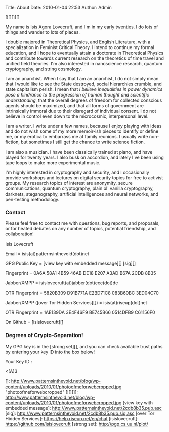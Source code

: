 Title: About
Date: 2010-01-04 22:53
Author: Admin

[![][]][]

My name is Isis Agora Lovecruft, and I'm in my early twenties. I do lots
of things and wander to lots of places.

I double majored in Theoretical Physics, and English Literature, with a
specialization in Feminist Critical Theory. I intend to continue my
formal education, and I hope to eventually attain a doctorate in
Theoretical Physics and contribute towards current research on the
theoretics of time travel and unified field theories. I'm also
interested in nanoscience research, quantum cryptography, and string
cosmology.

I am an anarchist. When I say that I am an anarchist, I do not simply
mean that I would like to see the State destroyed, social hierarchies
crumble, and state capitalism perish. I mean that *I believe
inequalities in power dynamics pose a hindrance to the progression of
human thought and scientific understanding*, that the overall degrees of
freedom for collected conscious agents should be maximized, and that all
forms of government are intrinsically immoral due to their disregard of
individual consent. I do not believe in control even down to the
microcosmic, interpersonal level.

I am a writer. I write under a few names, because I enjoy playing with
ideas and do not wish some of my more memoir-ish pieces to identify or
define me, or my erotica to embarrass me at family reunions. I usually
write non-fiction, but sometimes I still get the chance to write science
fiction.

I am also a musician. I have been classically trained at piano, and have
played for twenty years. I also busk on accordion, and lately I've been
using tape loops to make more experimental music.

I'm highly interested in cryptography and security, and I occasionally
provide workshops and lectures on digital security topics for free to
activist groups. My research topics of interest are anonymity, secure
communications, quantum cryptography, plain ol' vanilla cryptography,
darknets, steganography, artificial intelligences and neural networks,
and pen-testing methodology.

### Contact

Please feel free to contact me with questions, bug reports, and
proposals, or for heated debates on any number of topics, potential
friendship, and collaboration!

Isis Lovecruft

Email = isis(at)patternsinthevoid(dot)net

GPG Public Key = [view key with embedded message][] [sig][]

Fingerprint = 0A6A 58A1 4B59 46AB DE18 E207 A3AD B67A 2CDB 8B35

Jabber/XMPP = isislovecruft(at)jabber(dot)ccc(dot)de

OTR Fingerprint = 5820B309 D91B771A E2BD71C8 083B60BC 3ED04C70

Jabber/XMPP ([over Tor Hidden Services][]) = isis(at)riseup(dot)net

OTR Fingerprint = 1AE139DA 3E4F46F9 BE745B66 0514DFB9 C61156F0

On Github = [isislovecruft][]

### Degrees of Crypto-Separation!

My GPG key is in the [strong set][], and you can check available trust
paths by entering your key ID into the box below!

Your Key ID :

\<(A)3

  []: http://www.patternsinthevoid.net/blog/wp-content/uploads/2010/01/photoofmeforwebcropped.jpg
    "photoofmeforwebcropped"
  [![][]]: http://www.patternsinthevoid.net/blog/wp-content/uploads/2010/01/photoofmeforwebcropped.jpg
  [view key with embedded message]: http://www.patternsinthevoid.net/2cdb8b35.pub.asc
  [sig]: http://www.patternsinthevoid.net/2cdb8b35.pub.sig.asc
  [over Tor Hidden Services]: https://help.riseup.net/en/chat
  [isislovecruft]: https://github.com/isislovecruft
  [strong set]: http://pgp.cs.uu.nl/plot/
